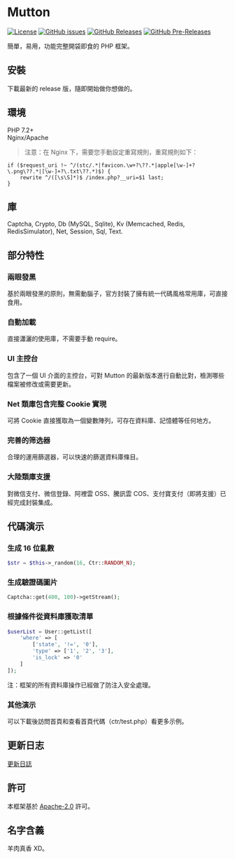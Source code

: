 # Mutton

[![License](https://img.shields.io/github/license/MaiyunNET/Mutton.svg)](https://github.com/MaiyunNET/Mutton/blob/master/LICENSE)
[![GitHub issues](https://img.shields.io/github/issues/MaiyunNET/Mutton.svg)](https://github.com/MaiyunNET/Mutton/issues)
[![GitHub Releases](https://img.shields.io/github/release/MaiyunNET/Mutton.svg)](https://github.com/MaiyunNET/Mutton/releases "Stable Release")
[![GitHub Pre-Releases](https://img.shields.io/github/release/MaiyunNET/Mutton/all.svg)](https://github.com/MaiyunNET/Mutton/releases "Pre-Release")

簡單，易用，功能完整開袋即食的 PHP 框架。

## 安裝

下載最新的 release 版，隨即開始做你想做的。

## 環境

PHP 7.2+  
Nginx/Apache

> 注意：在 Nginx 下，需要您手動設定重寫規則，重寫規則如下：

```
if ($request_uri !~ ^/(stc/.*|favicon.\w+?\??.*|apple[\w-]+?\.png\??.*|[\w-]+?\.txt\??.*)$) {
    rewrite ^/([\s\S]*)$ /index.php?__uri=$1 last;
}
```

## 庫

Captcha, Crypto, Db (MySQL, Sqlite), Kv (Memcached, Redis, RedisSimulator), Net, Session, Sql, Text.

## 部分特性

### 兩眼發黑

基於兩眼發黑的原則，無需動腦子，官方封裝了擁有統一代碼風格常用庫，可直接食用。

### 自動加載

直接瀟灑的使用庫，不需要手動 require。

### UI 主控台

包含了一個 UI 介面的主控台，可對 Mutton 的最新版本進行自動比對，檢測哪些檔案被修改或需要更新。

### Net 類庫包含完整 Cookie 實現

可將 Cookie 直接獲取為一個變數陣列，可存在資料庫、記憶體等任何地方。

### 完善的筛选器

合理的運用篩選器，可以快速的篩選資料庫條目。

### 大陸類庫支援

對微信支付、微信登錄、阿裡雲 OSS、騰訊雲 COS、支付寶支付（即將支援）已經完成封裝集成。

## 代碼演示

### 生成 16 位亂數

```php
$str = $this->_random(16, Ctr::RANDOM_N);
```

### 生成驗證碼圖片

```php
Captcha::get(400, 100)->getStream();
```

### 根據條件從資料庫獲取清單

```php
$userList = User::getList([
    'where' => [
        ['state', '!=', '0'],
        'type' => ['1', '2', '3'],
        'is_lock' => '0'
    ]
]);
```

注：框架的所有資料庫操作已經做了防注入安全處理。

### 其他演示

可以下載後訪問首頁和查看首頁代碼（ctr/test.php）看更多示例。

## 更新日志

[更新日誌](CHANGELOG.zh-TW.md)

## 許可

本框架基於 [Apache-2.0](../LICENSE) 許可。

## 名字含義

羊肉真香 XD。